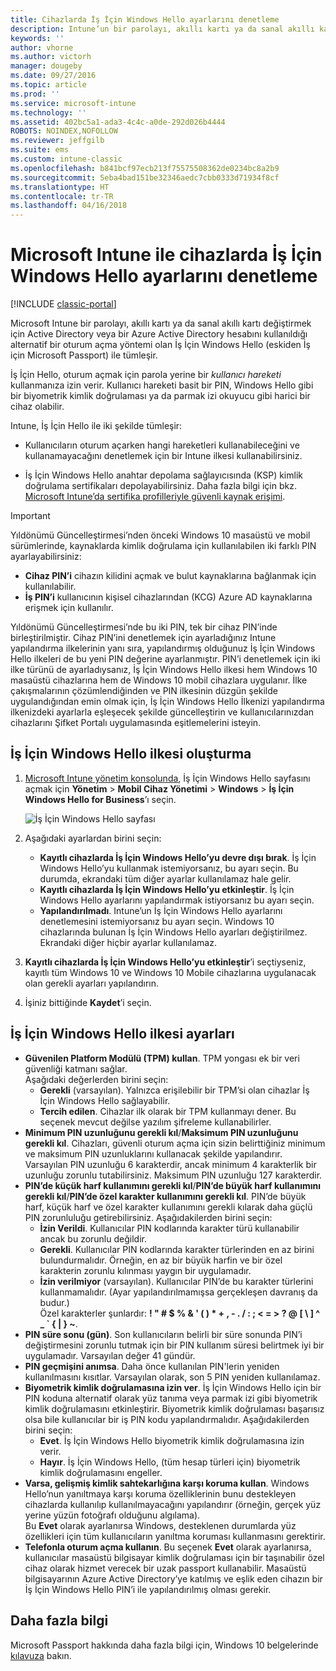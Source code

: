 ```yaml
---
title: Cihazlarda İş İçin Windows Hello ayarlarını denetleme
description: Intune’un bir parolayı, akıllı kartı ya da sanal akıllı kartı değiştirmek için Active Directory veya bir Azure Active Directory hesabını kullanıldığı alternatif bir oturum açma yöntemi olan İş İçin Windows Hello ile nasıl tümleştiğini öğrenin.
keywords: ''
author: vhorne
ms.author: victorh
manager: dougeby
ms.date: 09/27/2016
ms.topic: article
ms.prod: ''
ms.service: microsoft-intune
ms.technology: ''
ms.assetid: 402bc5a1-ada3-4c4c-a0de-292d026b4444
ROBOTS: NOINDEX,NOFOLLOW
ms.reviewer: jeffgilb
ms.suite: ems
ms.custom: intune-classic
ms.openlocfilehash: b841bcf97ecb213f75575508362de0234bc8a2b9
ms.sourcegitcommit: 5eba4bad151be32346aedc7cbb0333d71934f8cf
ms.translationtype: HT
ms.contentlocale: tr-TR
ms.lasthandoff: 04/16/2018
---
```

# <a name="control-windows-hello-for-business-settings-on-devices-with-microsoft-intune"></a>Microsoft Intune ile cihazlarda İş İçin Windows Hello ayarlarını denetleme

[!INCLUDE [classic-portal](../includes/classic-portal.md)]

Microsoft Intune bir parolayı, akıllı kartı ya da sanal akıllı kartı değiştirmek için Active Directory veya bir Azure Active Directory hesabını kullanıldığı alternatif bir oturum açma yöntemi olan İş İçin Windows Hello (eskiden İş için Microsoft Passport) ile tümleşir.

İş İçin Hello, oturum açmak için parola yerine bir *kullanıcı hareketi* kullanmanıza izin verir. Kullanıcı hareketi basit bir PIN, Windows Hello gibi bir biyometrik kimlik doğrulaması ya da parmak izi okuyucu gibi harici bir cihaz olabilir.

Intune, İş İçin Hello ile iki şekilde tümleşir:

-   Kullanıcıların oturum açarken hangi hareketleri kullanabileceğini ve kullanamayacağını denetlemek için bir Intune ilkesi kullanabilirsiniz.

-   İş İçin Windows Hello anahtar depolama sağlayıcısında (KSP) kimlik doğrulama sertifikaları depolayabilirsiniz. Daha fazla bilgi için bkz. [Microsoft Intune’da sertifika profilleriyle güvenli kaynak erişimi](secure-resource-access-with-certificate-profiles.md).

> [!IMPORTANT]
> Yıldönümü Güncelleştirmesi’nden önceki Windows 10 masaüstü ve mobil sürümlerinde, kaynaklarda kimlik doğrulama için kullanılabilen iki farklı PIN ayarlayabilirsiniz:
> - **Cihaz PIN’i** cihazın kilidini açmak ve bulut kaynaklarına bağlanmak için kullanılabilir.
> - **İş PIN’i** kullanıcının kişisel cihazlarından (KCG) Azure AD kaynaklarına erişmek için kullanılır.
> 
> Yıldönümü Güncelleştirmesi’nde bu iki PIN, tek bir cihaz PIN’inde birleştirilmiştir.
> Cihaz PIN’ini denetlemek için ayarladığınız Intune yapılandırma ilkelerinin yanı sıra, yapılandırmış olduğunuz İş İçin Windows Hello ilkeleri de bu yeni PIN değerine ayarlanmıştır.
> PIN’i denetlemek için iki ilke türünü de ayarladıysanız, İş İçin Windows Hello ilkesi hem Windows 10 masaüstü cihazlarına hem de Windows 10 mobil cihazlara uygulanır.
> İlke çakışmalarının çözümlendiğinden ve PIN ilkesinin düzgün şekilde uygulandığından emin olmak için, İş İçin Windows Hello İlkenizi yapılandırma ilkenizdeki ayarlarla eşleşecek şekilde güncelleştirin ve kullanıcılarınızdan cihazlarını Şifket Portalı uygulamasında eşitlemelerini isteyin.



## <a name="create-a-windows-hello-for-business-policy"></a>İş İçin Windows Hello ilkesi oluşturma

1.  [Microsoft Intune yönetim konsolunda](https://manage.microsoft.com), İş İçin Windows Hello sayfasını açmak için **Yönetim** &gt; **Mobil Cihaz Yönetimi** &gt; **Windows** &gt; **İş İçin Windows Hello for Business**’ı seçin.

    ![İş İçin Windows Hello sayfası](../media/passport.png)

2.  Aşağıdaki ayarlardan birini seçin:
    - **Kayıtlı cihazlarda İş İçin Windows Hello’yu devre dışı bırak**. İş İçin Windows Hello’yu kullanmak istemiyorsanız, bu ayarı seçin. Bu durumda, ekrandaki tüm diğer ayarlar kullanılamaz hale gelir.
    - **Kayıtlı cihazlarda İş İçin Windows Hello’yu etkinleştir**. İş İçin Windows Hello ayarlarını yapılandırmak istiyorsanız bu ayarı seçin.
    - **Yapılandırılmadı**. Intune’un İş İçin Windows Hello ayarlarını denetlemesini istemiyorsanız bu ayarı seçin. Windows 10 cihazlarında bulunan İş İçin Windows Hello ayarları değiştirilmez. Ekrandaki diğer hiçbir ayarlar kullanılamaz.
3.  **Kayıtlı cihazlarda İş İçin Windows Hello’yu etkinleştir**’i seçtiyseniz, kayıtlı tüm Windows 10 ve Windows 10 Mobile cihazlarına uygulanacak olan gerekli ayarları yapılandırın.
4.  İşiniz bittiğinde **Kaydet**’i seçin.


## <a name="settings-for-the-windows-hello-for-business-policy"></a>İş İçin Windows Hello ilkesi ayarları

- **Güvenilen Platform Modülü (TPM) kullan**. TPM yongası ek bir veri güvenliği katmanı sağlar.<br>Aşağıdaki değerlerden birini seçin:
    - **Gerekli** (varsayılan). Yalnızca erişilebilir bir TPM’si olan cihazlar İş İçin Windows Hello sağlayabilir.
    - **Tercih edilen**. Cihazlar ilk olarak bir TPM kullanmayı dener. Bu seçenek mevcut değilse yazılım şifreleme kullanabilirler.
- **Minimum PIN uzunluğunu gerekli kıl**/**Maksimum PIN uzunluğunu gerekli kıl**. Cihazları, güvenli oturum açma için sizin belirttiğiniz minimum ve maksimum PIN uzunluklarını kullanacak şekilde yapılandırır. Varsayılan PIN uzunluğu 6 karakterdir, ancak minimum 4 karakterlik bir uzunluğu zorunlu tutabilirsiniz. Maksimum PIN uzunluğu 127 karakterdir.
- **PIN’de küçük harf kullanımını gerekli kıl**/**PIN’de büyük harf kullanımını gerekli kıl**/**PIN’de özel karakter kullanımını gerekli kıl**. PIN’de büyük harf, küçük harf ve özel karakter kullanımını gerekli kılarak daha güçlü PIN zorunluluğu getirebilirsiniz. Aşağıdakilerden birini seçin:
    - **İzin Verildi**. Kullanıcılar PIN kodlarında karakter türü kullanabilir ancak bu zorunlu değildir.
    - **Gerekli**. Kullanıcılar PIN kodlarında karakter türlerinden en az birini bulundurmalıdır. Örneğin, en az bir büyük harfin ve bir özel karakterin zorunlu kılınması yaygın bir uygulamadır.
    - **İzin verilmiyor** (varsayılan). Kullanıcılar PIN’de bu karakter türlerini kullanmamalıdır. (Ayar yapılandırılmamışsa gerçekleşen davranış da budur.)<br>Özel karakterler şunlardır: **! " # $ % &amp; ' ( ) &#42; + , - . / : ; &lt; = &gt; ? @ [ \ ] ^ _ &#96; { &#124; } ~**.
- **PIN süre sonu (gün)**. Son kullanıcıların belirli bir süre sonunda PIN’i değiştirmesini zorunlu tutmak için bir PIN kullanım süresi belirtmek iyi bir uygulamadır. Varsayılan değer 41 gündür.
- **PIN geçmişini anımsa**. Daha önce kullanılan PIN'lerin yeniden kullanılmasını kısıtlar. Varsayılan olarak, son 5 PIN yeniden kullanılamaz.
- **Biyometrik kimlik doğrulamasına izin ver**. İş İçin Windows Hello için bir PIN koduna alternatif olarak yüz tanıma veya parmak izi gibi biyometrik kimlik doğrulamasını etkinleştirir. Biyometrik kimlik doğrulaması başarısız olsa bile kullanıcılar bir iş PIN kodu yapılandırmalıdır. Aşağıdakilerden birini seçin:
    - **Evet**. İş İçin Windows Hello biyometrik kimlik doğrulamasına izin verir.
    - **Hayır**. İş İçin Windows Hello, (tüm hesap türleri için) biyometrik kimlik doğrulamasını engeller.
- **Varsa, gelişmiş kimlik sahtekarlığına karşı koruma kullan**. Windows Hello’nun yanıltmaya karşı koruma özelliklerinin bunu destekleyen cihazlarda kullanılıp kullanılmayacağını yapılandırır (örneğin, gerçek yüz yerine yüzün fotoğrafı olduğunu algılama).<br>Bu **Evet** olarak ayarlanırsa Windows, desteklenen durumlarda yüz özellikleri için tüm kullanıcıların yanıltma koruması kullanmasını gerektirir.
- **Telefonla oturum açma kullanın**. Bu seçenek **Evet** olarak ayarlanırsa, kullanıcılar masaüstü bilgisayar kimlik doğrulaması için bir taşınabilir özel cihaz olarak hizmet verecek bir uzak passport kullanabilir. Masaüstü bilgisayarının Azure Active Directory’ye katılmış ve eşlik eden cihazın bir İş İçin Windows Hello PIN’i ile yapılandırılmış olması gerekir.

## <a name="further-information"></a>Daha fazla bilgi
Microsoft Passport hakkında daha fazla bilgi için, Windows 10 belgelerinde [kılavuza](https://technet.microsoft.com/library/mt589441.aspx) bakın.

